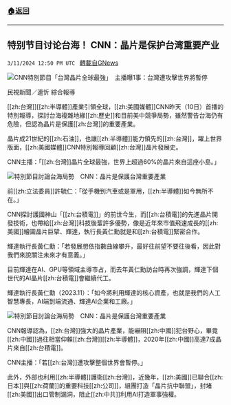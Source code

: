 ###  [:house:返回](README.md)
---


## 特别节目讨论台海！ CNN：晶片是保护台湾重要产业
`3/11/2024 12:50 PM UTC ` [轉載自GNews](https://gnews.org/articles/2384438)

![CNN特別節目「台灣晶片全球最強」　主播曝1事：台灣遭攻擊世界將暫停](https://cdn.ftvnews.com.tw/manasystem/FileData/News/ab271444-2c0f-4ebc-9c47-66e2c2bf5949.jpg "CNN特別節目「台灣晶片全球最強」　主播曝1事：台灣遭攻擊世界將暫停")

民視新聞／連忻 綜合報導

[[zh:台灣]][[zh:半導體]]產業引領全球，[[zh:美國媒體]]CNN昨天（10日）首播的特別報導，探討台海複雜地緣[[zh:歷史]]和目前美中競爭局勢，雖然警告台海仍有危險，但認為晶片是保護[[zh:台灣]]的重要產業。

晶片成21世紀的[[zh:石油]]，也讓[[zh:半導體]]能力領先的[[zh:台灣]]，躍上世界版面，[[zh:美國媒體]]CNN特別報導回顧[[zh:台灣]]晶片發展史。

CNN主播：「[[zh:台灣]]晶片全球最強，世界上超過60%的晶片來自這座小島。」

![特別節目討論台海局勢　CNN：晶片是保護台灣重要產業](https://cdn.ftvnews.com.tw/summernotefiles/News/5e63a690-ae89-425b-86a7-7440d1866dbc.jpg "特別節目討論台海局勢　CNN：晶片是保護台灣重要產業")

前[[zh:立法委員]]許毓仁：「從手機到汽車或是軍用，[[zh:半導體]]如今無所不在。」

CNN探討護國神山「[[zh:台積電]]」的前世今生，而[[zh:台積電]]的先進晶片開發技術，也帶給[[zh:台灣]]科技後輩許多優勢，像是近年來市值飛速成長的[[zh:美國]]繪圖晶片巨擘、輝達，執行長黃仁勳就是和[[zh:台積電]]緊密合作。

輝達執行長黃仁勳：「若發展想依指數曲線攀升，最好往前望不要往後看，因此對我們來說關注未來才有意義。」

目前輝達在AI、GPU等領域主導市占，而去年黃仁勳訪台時再次強調，輝達下個世代的AI晶片[[zh:台積電]]會繼續代工。

輝達執行長黃仁勳（2023.11）：「如今將利用輝達的核心資產，也就是我們的人工智慧專長，AI端到端流通、輝達AI企業和工廠。」

![特別節目討論台海局勢　CNN：晶片是保護台灣重要產業](https://cdn.ftvnews.com.tw/summernotefiles/News/6393151d-8c82-4aa3-be35-2eb978111859.jpg "特別節目討論台海局勢　CNN：晶片是保護台灣重要產業")

CNN報導認為，[[zh:台灣]]強大的晶片產業，能嚇阻[[zh:中國]]犯台野心，畢竟[[zh:中國]]過往相當仰賴[[zh:台灣]][[zh:半導體]]，2020年[[zh:中國]]高達7成晶片來自[[zh:台積電]]。

CNN主播：「若[[zh:台灣]]遭攻擊整個世界會暫停。」

此外，外部也利用[[zh:半導體]]護衛[[zh:台灣]]，近幾年，[[zh:美國]]已聯合[[zh:日本]]與[[zh:荷蘭]]的重要科技[[zh:公司]]，組團打造「晶片抗中聯盟」，封堵[[zh:美國]]出口管制漏洞，阻止[[zh:中共]]利用AI打造軍事強權。
